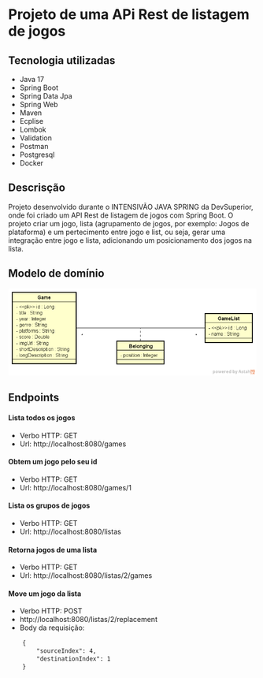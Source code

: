 # Projeto de uma APi Rest de listagem de jogos

## Tecnologia utilizadas

* Java 17
* Spring Boot
* Spring Data Jpa
* Spring Web
* Maven
* Ecplise
* Lombok
* Validation
* Postman
* Postgresql
* Docker

## Descrisção

Projeto desenvolvido durante o INTENSIVÃO JAVA SPRING da DevSuperior, onde foi criado um API Rest de listagem de jogos com Spring Boot. O projeto criar um jogo, lista (agrupamento de jogos, por exemplo: Jogos de plataforma) e um pertecimento entre jogo e list, ou seja, gerar uma integração entre jogo e lista, adicionando um posicionamento dos jogos na lista.

## Modelo de domínio

<img src="ds_game-model.png"/>

## Endpoints

#### Lista todos os jogos

* Verbo HTTP: GET
* Url: http://localhost:8080/games

#### Obtem um jogo pelo seu id

* Verbo HTTP: GET
* Url: http://localhost:8080/games/1

#### Lista os grupos de jogos

* Verbo HTTP: GET
* Url: http://localhost:8080/listas

#### Retorna jogos de uma lista 

* Verbo HTTP: GET
* Url: http://localhost:8080/listas/2/games

#### Move um jogo da lista

* Verbo HTTP: POST
* http://localhost:8080/listas/2/replacement
* Body da requisição:
```
	{
		"sourceIndex": 4,
		"destinationIndex": 1
	}
```
